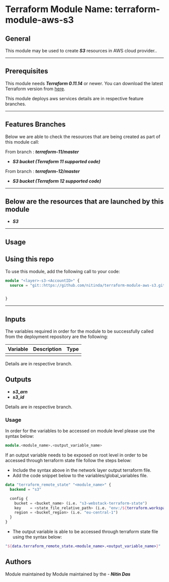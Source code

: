 # Terraform Module Name: terraform-module-aws-s3


## General

This module may be used to create **_S3_** resources in AWS cloud provider..

---


## Prerequisites

This module needs **_Terraform 0.11.14_** or newer.
You can download the latest Terraform version from [here](https://www.terraform.io/downloads.html).

This module deploys aws services details are in respective feature branches.

---

## Features Branches

Below we are able to check the resources that are being created as part of this module call:

From branch : **_terraform-11/master_**

- **_S3 bucket (Terraform 11 supported code)_**

From branch : **_terraform-12/master_**

- **_S3 bucket (Terraform 12 supported code)_**


---

## Below are the resources that are launched by this module

- **_S3_**


---

## Usage

## Using this repo

To use this module, add the following call to your code:

```tf
module "<layer>-s3-<AccountID>" {
  source = "git::https://github.com/nitinda/terraform-module-aws-s3.git?ref=master"


}
```
---

## Inputs

The variables required in order for the module to be successfully called from the deployment repository are the following:


| Variable               |          Description         |    Type    |
|------------------------|------------------------------|------------|
|                        |                              |            |



Details are in respective branch.


## Outputs

- **_s3\_arn_**
- **_s3\_id_**


Details are in respective branch.


### Usage
In order for the variables to be accessed on module level please use the syntax below:

```tf
module.<module_name>.<output_variable_name>
```

If an output variable needs to be exposed on root level in order to be accessed through terraform state file follow the steps below:

- Include the syntax above in the network layer output terraform file.
- Add the code snippet below to the variables/global_variables file.

```tf
data "terraform_remote_state" "<module_name>" {
  backend = "s3"

  config {
    bucket = <bucket_name> (i.e. "s3-webstack-terraform-state")
    key    = <state_file_relative_path> (i.e. "env:/${terraform.workspace}/4_Networking/terraform.tfstate")
    region = <bucket_region> (i.e. "eu-central-1")
  }
}
```

- The output variable is able to be accessed through terraform state file using the syntax below:

```tf
"${data.terraform_remote_state.<module_name>.<output_variable_name>}"
```

## Authors
Module maintained by Module maintained by the - **_Nitin Das_**
